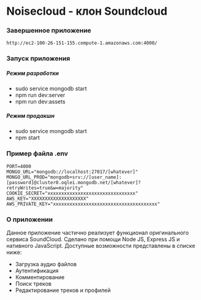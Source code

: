 # Noisecloud - клон Soundcloud

### Завершенное приложение 
    http://ec2-100-26-151-155.compute-1.amazonaws.com:4000/

### Запуск приложения
##### Режим разработки
- sudo service mongodb start
- npm run dev:server
- npm run dev:assets

##### Режим продакшн
- sudo service mongodb start
- npm start

### Пример файла .env
    PORT=4000
	MONGO_URL="mongodb://localhost:27017/[whatever]"
	MONGO_URL_PROD="mongodb+srv://[user_name]:[password]@cluster0.oqlei.mongodb.net/[whatever]?retryWrites=true&w=majority"
	COOKIE_SECRET="xxxxxxxxxxxxxxxxxxxxxxxxxxxxxxxx"
	AWS_KEY="XXXXXXXXXXXXXXXXXXXX"
	AWS_PRIVATE_KEY="xxxxxxxxxxxxxxxxxxxxxxxxxxxxxxxxxxxxxx"

### О приложении
Данное приложение частично реализует функционал оригинального сервиса SoundCloud. Сделано при помощи Node JS, Express JS и нативного JavaScript. Доступные возможности представлены в списке ниже:
- Загрузка аудио файлов
- Аутентификация
- Комментирование
- Поиск треков
- Редактирование треков и профилей